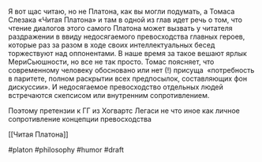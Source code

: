 Я вот щас читаю, но не Платона, как вы могли подумать, а Томаса Слезака «Читая Платона» и там в одной из глав идет речь о том, что чтение диалогов этого самого Платона может вызвать у читателя раздражении в ввиду недосягаемого превосходства главных героев, которые раз за разом в ходе своих интеллектуальных бесед торжествуют над оппонентами. В наше время за такое вешают ярлык МериСьюшности, но все не так просто. Томас поясняет, что современному человеку обосновано или нет (!) присуща  «потребность в паритете, полном раскрытии всех предпосылок, составляющих фон дискуссии». И недосягаемое превосходство отдельных людей встречаются скепсисом или внутренним сопротивлением. 

Поэтому претензии к ГГ из Хогвартс Легаси не что иное как личное сопротивление концепции превосходства

[[Читая Платона]]

#platon #philosophy #humor
#draft